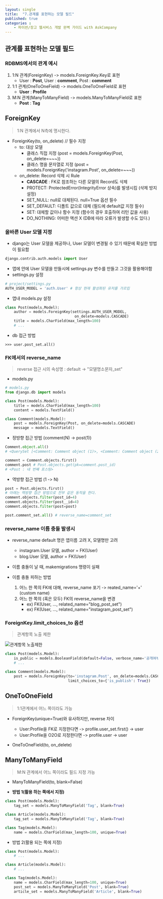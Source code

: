 ```yaml
---
layout: single
title:  "7.관계를 표현하는 모델 필드"
published: true
categories : 
    - 파이썬/장고 웹서비스 개발 완벽 가이드 with AskCompany
---
```


## 관계를 표현하는 모델 필드

### RDBMS에서의 관계 예시
1. 1:N 관계(ForeignKey) -> models.ForeignKey.Key로 표현
    - User : **Post**, User : **comment**, Post : **comment**
2. 1:1 관계(OneToOneField) -> models.OneToOneField로 표현
    - **User** : **Profile**
3. M:N 관계(ManyToManyField) -> models.ManyToManyField로 표현
    - **Post** : **Tag**

## ForeignKey
> 1:N 관계에서 N측에 명시한다.

- ForeignKey(to, on_delete) // 필수 지정
    - to: 대상 모델
        - 클래스 직접 지정 (post = models.ForeignKey(Post, on_delete=~~~))
        - 클래스 명을 문자열로 지정 (post = models.ForeignKey('instagram.Post', on_delete=~~~))
    - on_delete: Record 삭제 시 Rule
        - **CASCADE** : FK로 참조하는 다른 모델의 Record도 삭제
        - PROTECT: ProtectedError(IntegrityError 상속)를 발생시킴 (삭제 방지 설정)
        - SET_NULL: null로 대체된다. null=True 옵션 필수
        - SET_DEFAULT: 디폴트 값으로 대체 (필드에 default값 지정 필수)
        - SET: 대체할 값이나 함수 지정 (함수의 경우 호출하여 리턴 값을 사용)
        - DO_NOTHING: 어떠한 액션 X (DB에 따라 오류가 발생할 수도 있다.)

### 올바른 User 모델 지정

- django는 User 모델을 제공하나, User 모델이 변경될 수 있기 때문에 확실한 방법이 필요함

``` python
django.contrib.auth.models import User
```

- 앱에 안에 User 모델을 만들시에 settings.py 변수를 만들고 그것을 활용해야함
- settings.py 설정

``` python
# project/settings.py
AUTH_USER_MODEL = 'auth.User' # 항상 현재 활성화된 유저를 가르킴
```

- 앱내 models.py 설정
``` python
class Post(models.Model):
    author = models.ForeignKey(settings.AUTH_USER_MODEL,
                                on_delete=models.CASCADE)
    title = models.CharField(max_length=100)
    # ...
```

- db 접근 방법
``` shell
>>> user.post_set.all()
```

### FK에서의 reverse_name
> reverse 접근 시의 속성명 : default -> "모델명소문자_set"

- models.py

``` python
# models.py
from django.db import models

class Post(models.Model):
    title = models.CharField(max_length=100)
    content = models.TextField()

class Comment(models.Model):
    post = models.ForeignKey(Post, on_delete=models.CASCADE)
    message = models.TextField()
```

- 정방향 접근 방법 (comment(N) -> post(1))

``` python
Comment.object.all()
# <QuerySet [<Comment: Comment object (1)>, <Comment: Comment object (2)>]>

comment = Comment.objects.first()
comment.post # Post.objects.get(pk=comment.post_id)
# <Post : 네 번째 포스팅>
```

- 역방향 접근 방법 (1 -> N)

``` python
post = Post.objects.first()
# 아래는 역방향 접근 방법으로 전부 같은 동작을 한다.
comment.objects.filter(post_id=4)
comment.objects.filter(post__id=4)
comment.objects.filter(post=post)

post.comment_set.all() # reverse_name=comment_set
```

### reverse_name 이름 충돌 발생시

- reverse_name default 명은 앱이름 고려 X, 모델명만 고려
    - instagram.User 모델, author = FK(User)
    - blog.User 모델, author = FK(User)

- 이름 충돌이 날 때, makemigrations 명령이 실패
- 이름 충돌 피하는 방법
    1. 어느 한 쪽의 FK에 대해, reverse_name 포기 -> reated_name='+' (custom name)
    2. 어느 한 쪽의 (혹은 모두) FK의 reverse_name을 변경
        - ex) FK(User, ..., related_name="blog_post_set") 
        - ex) FK(User, ..., related_name="instagram_post_set")

### ForeignKey.limit_choices_to 옵션
> 관계항목 노출 제한

![관계항목 노출제한](../../../img/django7_01.png)

``` python
class Post(models.Model):
    is_public = models.BooleanField(default=False, verbose_name='공개여부')
    # ...

class Comment(models.Model):
    post = models.ForeignKey(to='instagram.Post', on_delete=models.CASCADE,
                             limit_choices_to={'is_publish': True})
```

## OneToOneField
> 1:1관계에서 어느 쪽이라도 가능

- ForeignKey(unique=True)와 유사하지만, reverse 차이
    - User:Profile을 FK로 지정한다면 -> profile.user_set.first() -> user
    - User:Profile을 O2O로 지정한다면 -> profile.user -> user

- OneToOneField(to, on_delete)

## ManyToManyField
> M:N 관계에서 어느 쪽이라도 필드 지정 가능

- ManyToManyField(to, blank=False)

- **방법 1(활용 하는 쪽에서 지정)**

``` python
class Post(models.Model):
    tag_set = models.ManyToManyField('Tag', blank=True)

class Article(models.Model):
    tag_set = models.ManyToManyField('Tag', blank=True)

class Tag(models.Model):
    name = models.CharField(max_length=100, unique=True)

```

- 방법 2(활용 되는 쪽에 지정)

``` python
class Post(models.Model):
    # ...

class Article(models.Model):
    # ...

class Tag(models.Model):
    name = models.CharField(max_length=100, unique=True)
    post_set = models.ManyToManyField('Post', blank=True)
    article_set = models.ManyToManyField('Article', blank=True)
```
